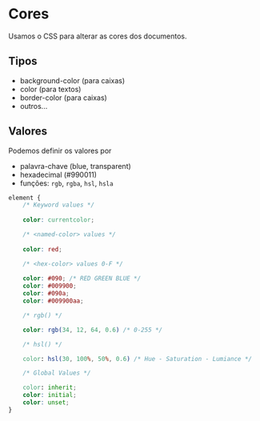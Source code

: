 # Cores 

Usamos o CSS para alterar as cores dos documentos.

## Tipos

* background-color (para caixas)
* color (para textos)
* border-color (para caixas)
* outros...

## Valores

Podemos definir os valores por

* palavra-chave (blue, transparent)
* hexadecimal (#990011)
* funções: `rgb`, `rgba`, `hsl`, `hsla`

```css
element {
    /* Keyword values */
    
    color: currentcolor;

    /* <named-color> values */
    
    color: red;

    /* <hex-color> values 0-F */
    
    color: #090; /* RED GREEN BLUE */
    color: #009900;
    color: #090a;
    color: #009900aa;

    /* rgb() */

    color: rgb(34, 12, 64, 0.6) /* 0-255 */

    /* hsl() */

    color: hsl(30, 100%, 50%, 0.6) /* Hue - Saturation - Lumiance */

    /* Global Values */

    color: inherit;
    color: initial; 
    color: unset;
}
